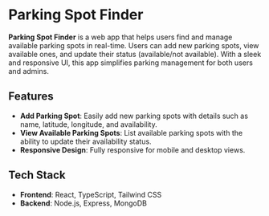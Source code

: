 # Parking Spot Finder

**Parking Spot Finder** is a web app that helps users find and manage available parking spots in real-time. Users can add new parking spots, view available ones, and update their status (available/not available). With a sleek and responsive UI, this app simplifies parking management for both users and admins.

## Features
- **Add Parking Spot**: Easily add new parking spots with details such as name, latitude, longitude, and availability.
- **View Available Parking Spots**: List available parking spots with the ability to update their availability status.
- **Responsive Design**: Fully responsive for mobile and desktop views.

## Tech Stack
- **Frontend**: React, TypeScript, Tailwind CSS
- **Backend**: Node.js, Express, MongoDB

